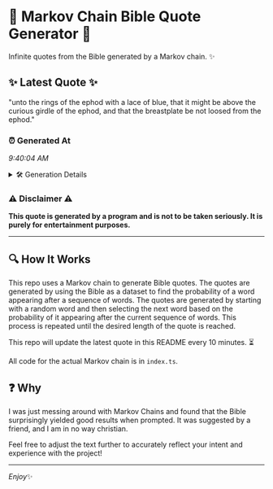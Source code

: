 # 📖 Markov Chain Bible Quote Generator 📖

Infinite quotes from the Bible generated by a Markov chain. ✨

## ✨ Latest Quote ✨
"unto the rings of the ephod with a lace of blue, that it might be above the curious girdle of the ephod, and that the breastplate be not loosed from the ephod."

### ⏰ Generated At
*9:40:04 AM*

<details>
    <summary>🛠️ Generation Details</summary>
    <p>
        <strong>🌱 Seed:</strong> unto<br>
        <strong>🔄 Iterations:</strong> 31<br>
        <strong>📜 Context History:</strong><br>[ unto ]: the<br>[ unto, the ]: rings<br>[ unto, the, rings ]: of<br>[ unto, the, rings, of ]: the<br>[ unto, the, rings, of, the ]: ephod<br>[ unto, the, rings, of, the, ephod ]: with<br>[ the, rings, of, the, ephod, with ]: a<br>[ rings, of, the, ephod, with, a ]: lace<br>[ of, the, ephod, with, a, lace ]: of<br>[ the, ephod, with, a, lace, of ]: blue,<br>[ ephod, with, a, lace, of, blue, ]: that<br>[ with, a, lace, of, blue,, that ]: it<br>[ a, lace, of, blue,, that, it ]: might<br>[ lace, of, blue,, that, it, might ]: be<br>[ of, blue,, that, it, might, be ]: above<br>[ blue,, that, it, might, be, above ]: the<br>[ that, it, might, be, above, the ]: curious<br>[ it, might, be, above, the, curious ]: girdle<br>[ might, be, above, the, curious, girdle ]: of<br>[ be, above, the, curious, girdle, of ]: the<br>[ above, the, curious, girdle, of, the ]: ephod,<br>[ the, curious, girdle, of, the, ephod, ]: and<br>[ curious, girdle, of, the, ephod,, and ]: that<br>[ girdle, of, the, ephod,, and, that ]: the<br>[ of, the, ephod,, and, that, the ]: breastplate<br>[ the, ephod,, and, that, the, breastplate ]: be<br>[ ephod,, and, that, the, breastplate, be ]: not<br>[ and, that, the, breastplate, be, not ]: loosed<br>[ that, the, breastplate, be, not, loosed ]: from<br>[ the, breastplate, be, not, loosed, from ]: the<br>[ breastplate, be, not, loosed, from, the ]: ephod.<br>
    </p>
</details>

### ⚠️ Disclaimer ⚠️
**This quote is generated by a program and is not to be taken seriously. It is purely for entertainment purposes.**

---

## 🔍 How It Works

This repo uses a Markov chain to generate Bible quotes. The quotes are generated by using the Bible as a dataset to find the probability of a word appearing after a sequence of words. The quotes are generated by starting with a random word and then selecting the next word based on the probability of it appearing after the current sequence of words. This process is repeated until the desired length of the quote is reached.

This repo will update the latest quote in this README every 10 minutes. ⏳

All code for the actual Markov chain is in `index.ts`.

## ❓ Why

I was just messing around with Markov Chains and found that the Bible surprisingly yielded good results when prompted. 
It was suggested by a friend, and I am in no way christian.

Feel free to adjust the text further to accurately reflect your intent and experience with the project!

---

*Enjoy*✨
